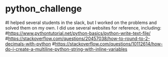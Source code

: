 # python_challenge

#I helped several students in the slack, but I worked on the problems and solved them on my own. I did use several websites for reference, including:
#https://www.pythontutorial.net/python-basics/python-write-text-file/
#https://stackoverflow.com/questions/20457038/how-to-round-to-2-decimals-with-python
#https://stackoverflow.com/questions/10112614/how-do-i-create-a-multiline-python-string-with-inline-variables
